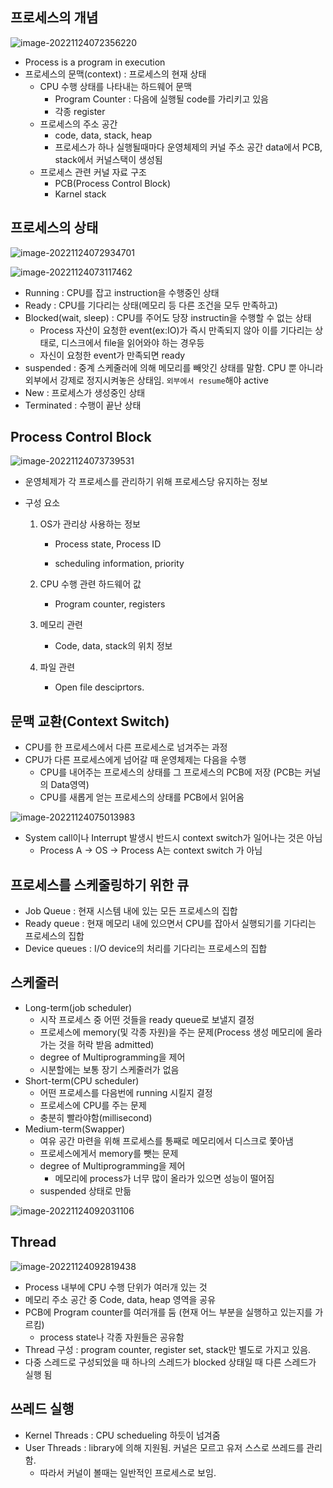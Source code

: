 ## 프로세스의 개념

![image-20221124072356220](C:\Users\multicampus\AppData\Roaming\Typora\typora-user-images\image-20221124072356220.png)

- Process is a program in execution
- 프로세스의 문맥(context) : 프로세스의 현재 상태
  - CPU 수행 상태를 나타내는 하드웨어 문맥
    - Program Counter : 다음에 실행될 code를 가리키고 있음
    - 각종 register
  - 프로세스의 주소 공간
    - code, data, stack, heap
    - 프로세스가 하나 실행될때마다 운영체제의 커널 주소 공간 data에서 PCB, stack에서 커널스택이 생성됨
  - 프로세스 관련 커널 자료 구조
    - PCB(Process Control Block)
    - Karnel stack



## 프로세스의 상태

![image-20221124072934701](C:\Users\multicampus\AppData\Roaming\Typora\typora-user-images\image-20221124072934701.png)

![image-20221124073117462](C:\Users\multicampus\AppData\Roaming\Typora\typora-user-images\image-20221124073117462.png)

- Running : CPU를 잡고 instruction을 수행중인 상태
- Ready : CPU를 기다리는 상태(메모리 등 다른 조건을 모두 만족하고)
- Blocked(wait, sleep) : CPU를 주어도 당장 instructin을 수행할 수 없는 상태
  - Process 자산이 요청한 event(ex:IO)가 즉시 만족되지 않아 이를 기다리는 상태로, 디스크에서 file을 읽어와야 하는 경우등
  - 자신이 요청한 event가 만족되면 ready
- suspended : 중계 스케줄러에 의해 메모리를 빼앗긴 상태를 말함. CPU 뿐 아니라 외부에서 강제로 정지시켜놓은 상태임. `외부에서 resume`해야 active
- New : 프로세스가 생성중인 상태
- Terminated : 수행이 끝난 상태



## Process Control Block

![image-20221124073739531](C:\Users\multicampus\AppData\Roaming\Typora\typora-user-images\image-20221124073739531.png)

- 운영체제가 각 프로세스를 관리하기 위해 프로세스당 유지하는 정보

- 구성 요소

  1. OS가 관리상 사용하는 정보

     - Process state, Process ID

     - scheduling information, priority

  2. CPU 수행 관련 하드웨어 값

     - Program counter, registers

  3. 메모리 관련

     - Code, data, stack의 위치 정보

  4. 파일 관련

     - Open file desciprtors.



## 문맥 교환(Context Switch)

- CPU를 한 프로세스에서 다른 프로세스로 넘겨주는 과정
- CPU가 다른 프로세스에게 넘어갈 때 운영체제는 다음을 수행
  - CPU를 내어주는 프로세스의 상태를 그 프로세스의 PCB에 저장 (PCB는 커널의 Data영역)
  - CPU를 새롭게 얻는 프로세스의 상태를 PCB에서 읽어옴

![image-20221124075013983](C:\Users\multicampus\AppData\Roaming\Typora\typora-user-images\image-20221124075013983.png)

- System call이나 Interrupt 발생시 반드시 context switch가 일어나는 것은 아님
  - Process A -> OS -> Process A는 context switch 가 아님



## 프로세스를 스케줄링하기 위한 큐

- Job Queue : 현재 시스템 내에 있는 모든 프로세스의 집합
- Ready queue : 현재 메모리 내에 있으면서 CPU를 잡아서 실행되기를 기다리는 프로세스의 집합
- Device queues : I/O device의 처리를 기다리는 프로세스의 집합



## 스케줄러

- Long-term(job scheduler)
  - 시작 프로세스 중 어떤 것들을 ready queue로 보낼지 결정
  - 프로세스에 memory(및 각종 자원)을 주는 문제(Process 생성 메모리에 올라가는 것을 허락 받음 admitted)
  - degree of Multiprogramming을 제어
  - 시분할에는 보통 장기 스케줄러가 없음
- Short-term(CPU scheduler)
  - 어떤 프로세스를 다음번에 running 시킬지 결정
  - 프로세스에 CPU를 주는 문제
  - 충분히 빨라야함(millisecond)
- Medium-term(Swapper)
  - 여유 공간 마련을 위해 프로세스를 통째로 메모리에서 디스크로 쫓아냄
  - 프로세스에게서 memory를 뺏는 문제
  - degree of Multiprogramming을 제어
    - 메모리에 process가 너무 많이 올라가 있으면 성능이 떨어짐
  - suspended 상태로 만듦

![image-20221124092031106](C:\Users\multicampus\AppData\Roaming\Typora\typora-user-images\image-20221124092031106.png)

##  

## Thread

![image-20221124092819438](C:\Users\multicampus\AppData\Roaming\Typora\typora-user-images\image-20221124092819438.png)

- Process 내부에 CPU 수행 단위가 여러개 있는 것
- 메모리 주소 공간 중 Code, data, heap 영역을 공유
- PCB에 Program counter를 여러개를 둠 (현재 어느 부분을 실행하고 있는지를 가르킴)
  - process state나 각종 자원들은 공유함
- Thread 구성 : program counter, register set, stack만 별도로 가지고 있음.
- 다중 스레드로 구성되었을 때 하나의 스레드가 blocked 상태일 때 다른 스레드가 실행 됨



## 쓰레드 실행

- Kernel Threads : CPU schedueling 하듯이 넘겨줌
- User Threads : library에 의해 지원됨. 커널은 모르고 유저 스스로 쓰레드를 관리함.
  - 따라서 커널이 볼때는 일반적인 프로세스로 보임. 